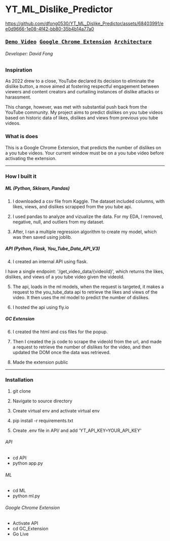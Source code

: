 # YT_ML_Dislike_Predictor

https://github.com/dfong0530/YT_ML_Dislike_Predictor/assets/68403991/ee0d9666-1e08-4f42-bb80-35b4b14a77a0

### <pre>[Demo Video](https://www.youtube.com/watch?v=PuEmH1Mg3Hk)           [Google Chrome Extension](https://uchat-client.netlify.app/)             [Architecture](https://github.com/dfong0530/YT_ML_Dislike_Predictor/tree/main/Architecture_Diagram)</pre>

###### Developer: David Fong

### Inspiration

As 2022 drew to a close, YouTube declared its decision to eliminate the dislike button, a move aimed at fostering respectful engagement between viewers and content creators and curtailing instances of dislike attacks or harassment.

This change, however, was met with substantial push back from the YouTube community. My project aims to predict dislikes on you tube videos based on historic data of likes, dislikes and views from previous you tube videos.


### What is does

This is a Google Chrome Extension, that predicts the number of dislikes on a you tube videos. Your current window must be on a you tube video before activating the extension.

---

### How I built it

##### ML (Python, Sklearn, Pandas)

1. I downloaded a csv file from Kaggle. The dataset included columns, with likes, views, and dislikes scrapped from the you tube api.


2. I used pandas to analyze and vizualize the data. For my EDA, I removed, negative, null, and outliers from my dataset.

3. After, I ran a multiple regression algorithm to create my model, which was then saved using joblib.


##### API (Python, Flask, You_Tube_Data_API_V3)

4. I created an internal API using flask. 

I have a single endpoint: '/get_video_data/{videoId}', which returns the likes, dislikes, and views of a you tube video given the videoId.

5. The api, loads in the ml models, when the request is targeted, it makes a request to the you_tube_data api to retrieve the likes and views of the video. It then uses the ml model to predict the number of dislikes.

7. I hosted the api using fly.io


##### GC Extension


6. I created the html and css files for the popup.

7. Then I created the js code to scrape the videoId from the url, and made a request to retrieve the number of dislikes for the video, and then updated the DOM once the data was retrieved.

8. Made the extension public

---


### Installation

1. git clone

2. Navigate to source directory

3. Create virtual env and activate virtual env

4. pip install -r requirements.txt

5. Create .env file in API/ and add 'YT_API_KEY=YOUR_API_KEY'

###### API

- cd API
- python app.py

###### ML

- cd ML
- python ml.py


###### Google Chrome Extension

- Activate API
- cd GC_Extension
- Go Live

